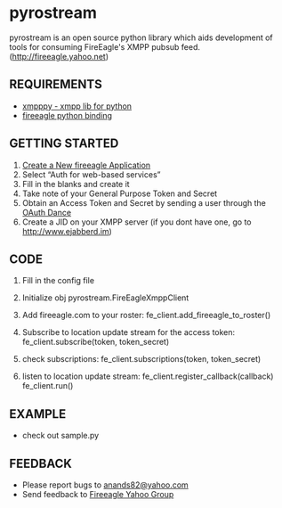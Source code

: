 # pyrostream

pyrostream is an open source python library which aids development of tools for consuming FireEagle's XMPP pubsub feed.
(http://fireeagle.yahoo.net)

## REQUIREMENTS
- [xmpppy - xmpp lib for python](http://xmpppy.sourceforge.net)
- [fireeagle python binding](http://fireeagle.yahoo.net/developer/code/python)

## GETTING STARTED
1. [Create a New fireeagle Application](http://fireeagle.yahoo.net/developer/create)
2. Select “Auth for web-based services”
3. Fill in the blanks and create it
4. Take note of your General Purpose Token and Secret
5. Obtain an Access Token and Secret by sending a user through the [OAuth Dance](http://fireeagle.yahoo.net/developer/documentation/web_auth)
6. Create a JID on your XMPP server (if you dont have one, go to http://www.ejabberd.im)

## CODE
1. Fill in the config file
2. Initialize obj pyrostream.FireEagleXmppClient
3. Add fireeagle.com to your roster:
      fe_client.add_fireeagle_to_roster()

4. Subscribe to location update stream for the access token:
      fe_client.subscribe(token, token_secret)

5. check subscriptions:
      fe_client.subscriptions(token, token_secret)

6. listen to location update stream:
      fe_client.register_callback(callback)
      fe_client.run()


## EXAMPLE
* check out sample.py

## FEEDBACK
* Please report bugs to anands82@yahoo.com
* Send feedback to [Fireeagle Yahoo Group](http://tech.groups.yahoo.com/group/fireeagle)
